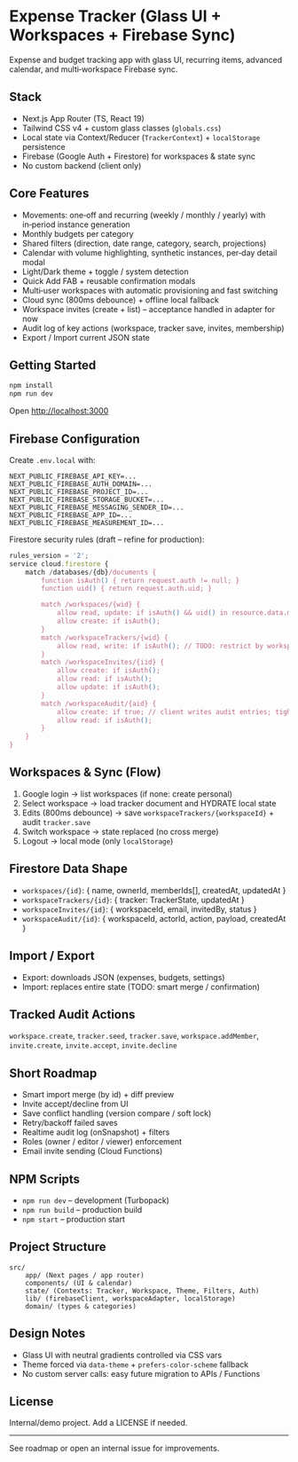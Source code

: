 # Expense Tracker (Glass UI + Workspaces + Firebase Sync)

Expense and budget tracking app with glass UI, recurring items, advanced calendar, and multi‑workspace Firebase sync.

## Stack

* Next.js App Router (TS, React 19)
* Tailwind CSS v4 + custom glass classes (`globals.css`)
* Local state via Context/Reducer (`TrackerContext`) + `localStorage` persistence
* Firebase (Google Auth + Firestore) for workspaces & state sync
* No custom backend (client only)

## Core Features

* Movements: one‑off and recurring (weekly / monthly / yearly) with in‑period instance generation
* Monthly budgets per category
* Shared filters (direction, date range, category, search, projections)
* Calendar with volume highlighting, synthetic instances, per‑day detail modal
* Light/Dark theme + toggle / system detection
* Quick Add FAB + reusable confirmation modals
* Multi‑user workspaces with automatic provisioning and fast switching
* Cloud sync (800ms debounce) + offline local fallback
* Workspace invites (create + list) – acceptance handled in adapter for now
* Audit log of key actions (workspace, tracker save, invites, membership)
* Export / Import current JSON state

## Getting Started

```bash
npm install
npm run dev
```

Open <http://localhost:3000>

## Firebase Configuration

Create `.env.local` with:

```dotenv
NEXT_PUBLIC_FIREBASE_API_KEY=...
NEXT_PUBLIC_FIREBASE_AUTH_DOMAIN=...
NEXT_PUBLIC_FIREBASE_PROJECT_ID=...
NEXT_PUBLIC_FIREBASE_STORAGE_BUCKET=...
NEXT_PUBLIC_FIREBASE_MESSAGING_SENDER_ID=...
NEXT_PUBLIC_FIREBASE_APP_ID=...
NEXT_PUBLIC_FIREBASE_MEASUREMENT_ID=...
```

Firestore security rules (draft – refine for production):

```javascript
rules_version = '2';
service cloud.firestore {
	match /databases/{db}/documents {
		function isAuth() { return request.auth != null; }
		function uid() { return request.auth.uid; }

		match /workspaces/{wid} {
			allow read, update: if isAuth() && uid() in resource.data.memberIds;
			allow create: if isAuth();
		}
		match /workspaceTrackers/{wid} {
			allow read, write: if isAuth(); // TODO: restrict by workspace membership
		}
		match /workspaceInvites/{iid} {
			allow create: if isAuth();
			allow read: if isAuth();
			allow update: if isAuth();
		}
		match /workspaceAudit/{aid} {
			allow create: if true; // client writes audit entries; tighten if needed
			allow read: if isAuth();
		}
	}
}
```

## Workspaces & Sync (Flow)

1. Google login → list workspaces (if none: create personal)
2. Select workspace → load tracker document and HYDRATE local state
3. Edits (800ms debounce) → save `workspaceTrackers/{workspaceId}` + audit `tracker.save`
4. Switch workspace → state replaced (no cross merge)
5. Logout → local mode (only `localStorage`)

## Firestore Data Shape

* `workspaces/{id}`: { name, ownerId, memberIds[], createdAt, updatedAt }
* `workspaceTrackers/{id}`: { tracker: TrackerState, updatedAt }
* `workspaceInvites/{id}`: { workspaceId, email, invitedBy, status }
* `workspaceAudit/{id}`: { workspaceId, actorId, action, payload, createdAt }

## Import / Export

* Export: downloads JSON (expenses, budgets, settings)
* Import: replaces entire state (TODO: smart merge / confirmation)

## Tracked Audit Actions

`workspace.create`, `tracker.seed`, `tracker.save`, `workspace.addMember`, `invite.create`, `invite.accept`, `invite.decline`

## Short Roadmap

* Smart import merge (by id) + diff preview
* Invite accept/decline from UI
* Save conflict handling (version compare / soft lock)
* Retry/backoff failed saves
* Realtime audit log (onSnapshot) + filters
* Roles (owner / editor / viewer) enforcement
* Email invite sending (Cloud Functions)

## NPM Scripts

* `npm run dev` – development (Turbopack)
* `npm run build` – production build
* `npm start` – production start

## Project Structure

```text
src/
	app/ (Next pages / app router)
	components/ (UI & calendar)
	state/ (Contexts: Tracker, Workspace, Theme, Filters, Auth)
	lib/ (firebaseClient, workspaceAdapter, localStorage)
	domain/ (types & categories)
```

## Design Notes

* Glass UI with neutral gradients controlled via CSS vars
* Theme forced via `data-theme` + `prefers-color-scheme` fallback
* No custom server calls: easy future migration to APIs / Functions

## License

Internal/demo project. Add a LICENSE if needed.

---

See roadmap or open an internal issue for improvements.
